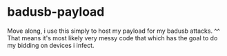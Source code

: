 # badusb-payload
Move along, i use this simply to host my payload for my badusb attacks. ^^
That means it's most likely very messy code that which has the goal to do my bidding on devices i infect.
